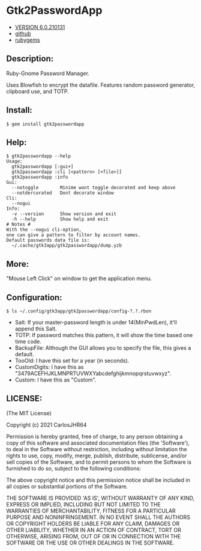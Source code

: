 # Gtk2PasswordApp

* [VERSION 6.0.210131](https://github.com/carlosjhr64/gtk2passwordapp/releases)
* [github](https://github.com/carlosjhr64/gtk2passwordapp)
* [rubygems](https://rubygems.org/gems/gtk2passwordapp)

## Description:

Ruby-Gnome Password Manager.

Uses Blowfish to encrypt the datafile.
Features random password generator, clipboard use, and TOTP.

## Install:

```shell
$ gem install gtk2passwordapp
```

## Help:

```shell
$ gtk2passwordapp --help
Usage:
  gtk2passwordapp [:gui+]
  gtk2passwordapp :cli [<pattern> [<file>]]
  gtk2passwordapp :info
Gui:
  --notoggle     	Minime wont toggle decorated and keep above
  --notdercorated	Dont decorate window
Cli:
  --nogui
Info:
  -v --version   	Show version and exit
  -h --help      	Show help and exit
# Notes #
With the --nogui cli-option,
one can give a pattern to filter by account names.
Default passwords data file is:
  ~/.cache/gtk3app/gtk2passwordapp/dump.yzb
```

## More:

"Mouse Left Click" on window to get the application menu.


## Configuration:

```shell
$ ls ~/.config/gtk3app/gtk2passwordapp/config-?.?.rbon
```

* Salt:  If your master-password length is under 14(MinPwdLen), it'll append this Salt.
* TOTP:  If password matches this pattern, it will show the time based one time code.
* BackupFile:  Although the GUI allows you to specify the file, this gives a default.
* TooOld:  I have this set for a year (in seconds).
* CustomDigits:  I have this as "3479ACEFHJKLMNPRTUVWXYabcdefghijkmnopqrstuvwxyz".
* Custom:  I have this as "Custom".

## LICENSE:

(The MIT License)

Copyright (c) 2021 CarlosJHR64

Permission is hereby granted, free of charge, to any person obtaining
a copy of this software and associated documentation files (the
'Software'), to deal in the Software without restriction, including
without limitation the rights to use, copy, modify, merge, publish,
distribute, sublicense, and/or sell copies of the Software, and to
permit persons to whom the Software is furnished to do so, subject to
the following conditions:

The above copyright notice and this permission notice shall be
included in all copies or substantial portions of the Software.

THE SOFTWARE IS PROVIDED 'AS IS', WITHOUT WARRANTY OF ANY KIND,
EXPRESS OR IMPLIED, INCLUDING BUT NOT LIMITED TO THE WARRANTIES OF
MERCHANTABILITY, FITNESS FOR A PARTICULAR PURPOSE AND NONINFRINGEMENT.
IN NO EVENT SHALL THE AUTHORS OR COPYRIGHT HOLDERS BE LIABLE FOR ANY
CLAIM, DAMAGES OR OTHER LIABILITY, WHETHER IN AN ACTION OF CONTRACT,
TORT OR OTHERWISE, ARISING FROM, OUT OF OR IN CONNECTION WITH THE
SOFTWARE OR THE USE OR OTHER DEALINGS IN THE SOFTWARE.
